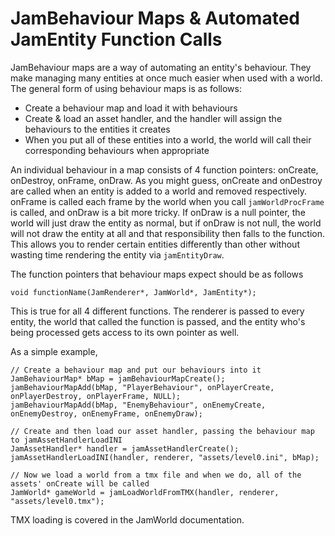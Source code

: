 JamBehaviour Maps & Automated JamEntity Function Calls
================================================
JamBehaviour maps are a way of automating an entity's behaviour. They make
managing many entities at once much easier when used with a world. The
general form of using behaviour maps is as follows:

 + Create a behaviour map and load it with behaviours
 + Create & load an asset handler, and the handler will assign the behaviours to the entities it creates
 + When you put all of these entities into a world, the world will call their corresponding behaviours when appropriate

An individual behaviour in a map consists of 4 function pointers: onCreate, onDestroy, onFrame,
onDraw. As you might guess, onCreate and onDestroy are called when an entity is added to a
world and removed respectively. onFrame is called each frame by the world when you call `jamWorldProcFrame`
is called, and onDraw is a bit more tricky. If onDraw is a null pointer, the world will just draw
the entity as normal, but if onDraw is not null, the world will not draw the entity at all and that
responsibility then falls to the function. This allows you to render certain entities differently
than other without wasting time rendering the entity via `jamEntityDraw`.

The function pointers that behaviour maps expect should be as follows

    void functionName(JamRenderer*, JamWorld*, JamEntity*);

This is true for all 4 different functions. The renderer is passed to every entity, the world
that called the function is passed, and the entity who's being processed gets access to its
own pointer as well. 

As a simple example,

    // Create a behaviour map and put our behaviours into it
    JamBehaviourMap* bMap = jamBehaviourMapCreate();
	jamBehaviourMapAdd(bMap, "PlayerBehaviour", onPlayerCreate, onPlayerDestroy, onPlayerFrame, NULL);
	jamBehaviourMapAdd(bMap, "EnemyBehaviour", onEnemyCreate, onEnemyDestroy, onEnemyFrame, onEnemyDraw);
	
	// Create and then load our asset handler, passing the behaviour map to jamAssetHandlerLoadINI
	JamAssetHandler* handler = jamAssetHandlerCreate();
	jamAssetHandlerLoadINI(handler, renderer, "assets/level0.ini", bMap);
	
	// Now we load a world from a tmx file and when we do, all of the assets' onCreate will be called
	JamWorld* gameWorld = jamLoadWorldFromTMX(handler, renderer, "assets/level0.tmx");

TMX loading is covered in the JamWorld documentation.